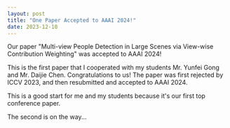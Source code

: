 ```yaml
---
layout: post
title: "One Paper Accepted to AAAI 2024!"
date: 2023-12-10
---
```

<p> 
Our paper "Multi-view People Detection in Large Scenes via View-wise Contribution Weighting" was accepted to AAAI 2024!
</p>

This is the first paper that I cooperated with my students Mr. Yunfei Gong and Mr. Daijie Chen. Congratulations to us!
The paper was first rejected by ICCV 2023, and then resubmitted and accepted to AAAI 2024.

This is a good start for me and my students because it's our first top conference paper.

The second is on the way...
